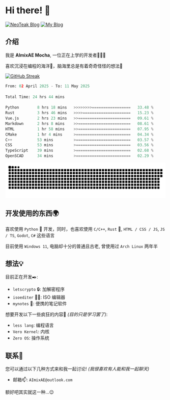 # Hi there! 👋

[![NeoTeak Blog](https://img.shields.io/badge/NeoTeak_Blog-green)](https://NeoTeak.cn) [![My Blog](https://img.shields.io/badge/My_Blog-orange)](https://AImixAE.github.io)

## 介绍

我是 **AImixAE Mocha**, 一位正在上学的开发者👨🏻‍💻

喜欢沉浸在编程的海洋🌊，脑海里总是有着奇奇怪怪的想法💭


[![GitHub Streak](https://streak-stats.demolab.com/?user=AImixAE&theme=dark)](https://git.io/streak-stats)

<!--START_SECTION:waka-->

```python
From: 02 April 2025 - To: 11 May 2025

Total Time: 24 hrs 44 mins

Python        8 hrs 18 mins   >>>>>>>>=================   33.48 %
Rust          3 hrs 46 mins   >>>>=====================   15.23 %
Vue.js        2 hrs 23 mins   >>=======================   09.61 %
Markdown      2 hrs 8 mins    >>=======================   08.61 %
HTML          1 hr 58 mins    >>=======================   07.95 %
CMake         1 hr 4 mins     >========================   04.34 %
C++           53 mins         >========================   03.57 %
CSS           53 mins         >========================   03.56 %
TypeScript    39 mins         >========================   02.68 %
OpenSCAD      34 mins         >========================   02.29 %
```

<!--END_SECTION:waka-->

![Snack](/snack.svg)

## 开发使用的东西🌍

喜欢使用 `Python` 🐍 开发，同时，也喜欢使用 `C/C++`, `Rust` 🦀, `HTML / CSS / JS`, `JS / TS`, `Godot`, `C#` 这些语言

<!-- 操作系统使用的是 `Arch Linux`, 电脑是一个再古老不过的笔记本💻罢了 -->
目前使用 `Windows 11`, 电脑却十分的普通且古老,
 曾使用过 `Arch Linux` 两年半

## 想法💡

目前正在开发✒️:

- `letscrypto` 🔒: 加解密程序
- `isoediter` ✍🏻: ISO 编辑器
- `mynotes` 📝: 便携的笔记软件

想要开发以下一些疯狂的内容🤯 _(目的只是学习罢了)_:

- `less lang`: 编程语言
- `Vero Kernel`: 内核
- `Zero OS`: 操作系统

## 联系💬

您可以通过以下几种方式来和我一起讨论! _(我很喜欢有人能和我一起聊天)_

- 邮箱📫: `AImixAE@outlook.com`

额好吧其实就这一种...😉
